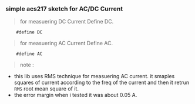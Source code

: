 ### simple acs217 sketch for AC/DC Current
> for measuering DC Current Define DC.
```
	#define DC
```
> for measuering AC Current Define AC.
```
	#define AC
```
> note :
* this lib uses RMS technique for measuering AC current.
   it smaples squares of current according to the freq of the current
   and then it retrun `RMS` root mean square of it.
* the error margin when i tested it was about 0.05 A.
 
